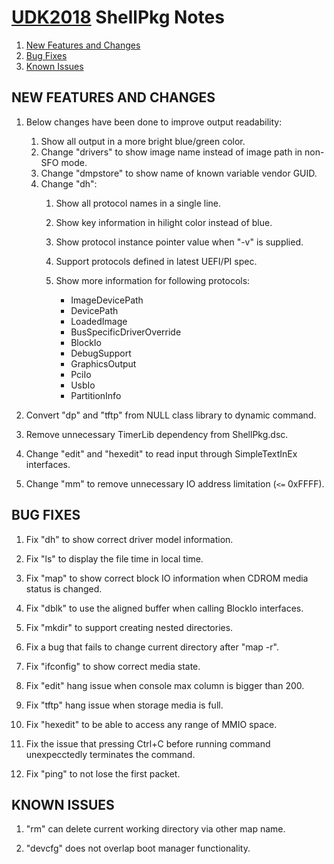 # [UDK2018]( https://github.com/tianocore/tianocore.github.io/wiki/UDK2018) ShellPkg  Notes

1. [New Features and Changes](#new-features-and-changes)
2. [Bug Fixes](#bug-fixes)
3. [Known Issues](#known-issues)




##                                               NEW FEATURES AND CHANGES

1.  Below changes have been done to improve output readability:
      1) Show all output in a more bright blue/green color.
      2) Change "drivers" to show image name instead of image path in non-SFO mode.
      3) Change "dmpstore" to show name of known variable vendor GUID.
      4) Change "dh":<br>
           1) Show all protocol names in a single line.
           2) Show key information in hilight color instead of blue.
           3) Show protocol instance pointer value when "-v" is supplied.
           4) Support protocols defined in latest UEFI/PI spec.
           5) Show more information for following protocols:
           
              - ImageDevicePath
              - DevicePath
              - LoadedImage
              - BusSpecificDriverOverride
              - BlockIo
              - DebugSupport
              - GraphicsOutput
              - PciIo
              - UsbIo
              - PartitionInfo

2.  Convert "dp" and "tftp" from NULL class library to dynamic command.

3.  Remove unnecessary TimerLib dependency from ShellPkg.dsc.

4.  Change "edit" and "hexedit" to read input through SimpleTextInEx interfaces.

5.  Change "mm" to remove unnecessary IO address limitation (`<=` 0xFFFF).


##                                                       BUG FIXES

1.  Fix "dh" to show correct driver model information.

2.  Fix "ls" to display the file time in local time.

3.  Fix "map" to show correct block IO information when CDROM media status is changed.

5.  Fix "dblk" to use the aligned buffer when calling BlockIo interfaces.

6.  Fix "mkdir" to support creating nested directories.

7.  Fix a bug that fails to change current directory after "map -r".

8.  Fix "ifconfig" to show correct media state.

9.  Fix "edit" hang issue when console max column is bigger than 200.

10. Fix "tftp" hang issue when storage media is full.

11. Fix "hexedit" to be able to access any range of MMIO space.

12. Fix the issue that pressing Ctrl+C before running command unexpecctedly terminates the command.

13. Fix "ping" to not lose the first packet.

##                                                    KNOWN ISSUES

1.  "rm" can delete current working directory via other map name.

2.  "devcfg" does not overlap boot manager functionality.

